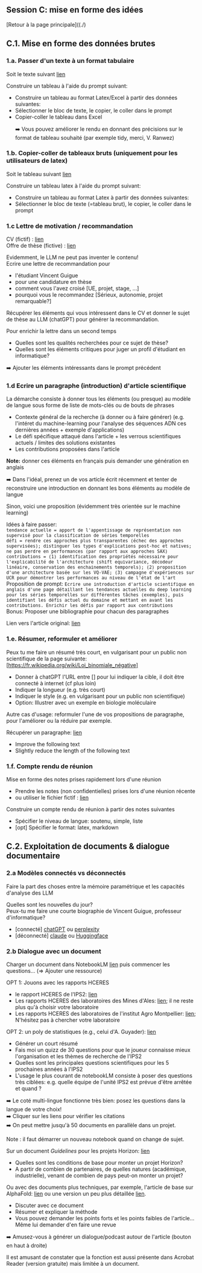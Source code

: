 ## Session C: mise en forme des idées

[Retour à la page principale]((./)

## C.1. Mise en forme des données brutes

### 1.a. Passer d'un texte à un format tabulaire

Soit le texte suivant [lien](https://fr.wikipedia.org/wiki/Agriculture_en_France#Occupation_des_sols_et_du_territoire)

<div class="ex-box">

Construire un tableau à l'aide du prompt suivant:
<ul>
<li>Construire un tableau au format Latex/Excel à partir des données suivantes:</li>
<li>Sélectionner le bloc de texte, le copier, le coller dans le prompt</li>
<li>Copier-coller le tableau dans Excel</li>

➡️ Vous pouvez améliorer le rendu en donnant des précisions sur le format de tableau souhaité (par exemple tidy, merci, V. Ranwez)
</ul>

</div>

### 1.b. Copier-coller de tableaux bruts (uniquement pour les utilisateurs de latex)

Soit le tableau suivant [lien](https://fr.wikipedia.org/wiki/Agriculture_en_France#Productions_agricoles)

<div class="ex-box">

Construire un tableau latex à l'aide du prompt suivant:
<ul>
<li>Construire un tableau au format Latex à partir des données suivantes:</li>
<li>Sélectionner le bloc de texte (=tableau brut), le copier, le coller dans le prompt</li>
</ul>

</div>

### 1.c Lettre de motivation / recommandation

CV (fictif) : [lien](https://github.com/vguigue/tuto-LLM/blob/main/ressources/CV_Vincent_Guigue.pdf)<BR>
Offre de thèse (fictive) : [lien](https://github.com/vguigue/tuto-LLM/blob/main/ressources/sujet.pdf)

<div class="ex-box">

Evidemment, le LLM ne peut pas inventer le contenu!<BR>
Ecrire une lettre de recommandation pour
<ul>
<li>l'étudiant Vincent Guigue</li>
<li>pour une candidature en thèse</li>
<li>comment vous l'avez croisé [UE, projet, stage, ...]</li>
<li>pourquoi vous le recommandez [Sérieux, autonomie, projet remarquable?]</li>
</ul>
Récupérer les éléments qui vous intéressent dans le CV et donner le sujet de thèse au LLM (chatGPT) pour générer la recommandation.

</div>

Pour enrichir la lettre dans un second temps
<div class="ex-box">

<ul>
<li>Quelles sont les qualités recherchées pour ce sujet de thèse?</li>
<li>Quelles sont les éléments critiques pour juger un profil d'étudiant en informatique?</li>
</ul>
➡️ Ajouter les éléments intéressants dans le prompt précédent

</div>

### 1.d Ecrire un paragraphe (introduction) d'article scientifique

La démarche consiste à donner tous les éléments (ou presque) au modèle de langue sous forme de liste de mots-clés ou de bouts de phrases

- Contexte général de la recherche (à donner ou à faire générer) (e.g. l'intéret du machine-learning pour l'analyse des séquences ADN ces dernières années + exemple d'applications)
- Le défi spécifique attaqué dans l'article + les verrous scientifiques actuels / limites des solutions existantes
- Les contributions proposées dans l'article

**Note:** donner ces éléments en français puis demander une génération en anglais

<div class="ex-box">

➡️ Dans l'idéal, prenez un de vos article écrit récemment et tenter de reconstruire une introduction en donnant les bons éléments au modèle de langue
<BR>


</div>

Sinon, voici une proposition (évidemment très orientée sur le machine learning)

<div class="ex-box">

Idées à faire passer:<BR>
<tt><small> 
tendance actuelle = apport de l'appentissage de représentation non supervisé pour la classification de séries temporelles<BR>
défi = rendre ces approches plus transparentes (échec des approches supervisées); distinguer les types d'explications post-hoc et natives; ne pas perdre en performances (par rapport aux approches SAX)<BR>
contributions = (1) identification des propriétés nécessaire pour l'explicabilité de l'architecture (shift equivariance, décodeur linéaire, conservation des enchainements temporels); (2) proposition d'une architecture basée sur les VQ-VAE; (3) campagne d'expériences sur UCR pour démontrer les performances au niveau de l'état de l'art
</small></tt>
<BR>
Proposition de prompt:
<tt><small> 
Ecrire une introduction d'article scientifique en anglais d'une page détaillant les tendances actuelles du deep learning pour les séries temporelles sur différentes tâches (exemples), puis identifiant les défis actuel du domaine et mettant en avant les contributions. Enrichir les défis par rapport aux contributions
</small></tt>
<BR>
Bonus: Proposer une bibliographie pour chacun des paragraphes

Lien vers l'article original: <a href="https://arxiv.org/abs/2310.16696"> lien </a>
</div>

### 1.e. Résumer, reformuler et améliorer

<div class="ex-box">

Peux tu me faire un résumé très court, en vulgarisant pour un public non scientifique de la page suivante: [https://fr.wikipedia.org/wiki/Loi_binomiale_négative]

<ul>
<li>Donner à chatGPT l'URL entre [] pour lui indiquer la cible, il doit être connecté à internet (cf plus loin)</li>
<li>Indiquer la longueur (e.g. très court)</li>
<li>Indiquer le style (e.g. en vulgarisant pour un public non scientifique)</li>
<li>Option: Illustrer avec un exemple en biologie moléculaire</li>
</ul>

</div>


Autre cas d'usage: reformuler l'une de vos propositions de paragraphe, pour l'améliorer ou la réduire par exemple.

Récupérer un paragraphe: [lien](https://github.com/vguigue/tuto-LLM/blob/main/ressources/paragraph.txt)

<div class="ex-box">

<ul>
<li>Improve the following text</li>
<li>Slightly reduce the length of the following text</li>
</ul>

</div>

### 1.f. Compte rendu de réunion

Mise en forme des notes prises rapidement lors d'une réunion 

- Prendre les notes (non confidentielles) prises lors d'une réunion récente
- ou utiliser le fichier fictif : [lien](https://github.com/vguigue/tuto-LLM/blob/main/ressources/notes.txt)

<div class="ex-box">

Construire un compte rendu de réunion à partir des notes suivantes

<ul>
<li>Spécifier le niveau de langue: soutenu, simple, liste</li>
<li>[opt] Spécifier le format: latex, markdown</li>
</ul>

</div>




## C.2. Exploitation de documents & dialogue documentaire

### 2.a Modèles connectés vs déconnectés

Faire la part des choses entre la mémoire paramétrique et les capacités d'analyse des LLM

<div class="ex-box">

Quelles sont les nouvelles du jour?<BR>
Peux-tu me faire une courte biographie de Vincent Guigue, professeur d'informatique?

<ul>
<li>[connecté] <a href="https://chatgpt.com/"> chatGPT</a> ou <a href="https://www.perplexity.ai/"> perplexity </a></li>
<li>[déconnecté] <a href="https://claude.ai/"> claude</a> ou <a href="https://huggingface.co/chat/"> Huggingface</a> </li>
</ul>

</div>

### 2.b Dialogue avec un document

Charger un document dans NotebookLM [lien](https://notebooklm.google.com/) puis commencer les questions... ($\Rightarrow$ Ajouter une ressource)

OPT 1: Jouons avec les rapports HCERES

* le rapport HCERES de l'IPS2: [lien](https://www.hceres.fr/sites/default/files/media/publications/rapports_evaluations/pdf/E2026-EV-0912408Y-DER-ER-DER-PUR260024983-SVE2-IPS2-RF.pdf)
* Les rapports HCERES des laboratoires des Mines d'Ales: [lien](https://www.hceres.fr/fr/node/12597); il ne reste plus qu'à choisir votre laboratoire
* Les rapports HCERES des laboratoires de l'institut Agro Montpellier: [lien](https://www.hceres.fr/sites/default/files/media/publications/rapports_evaluations/pdf/D2025-EV-0756246G-DEE-ETAB250024600-RD.pdf); 
N'hésitez pas à chercher votre laboratoire

OPT 2: un poly de statistiques (e.g., celui d'A. Guyader): [lien](https://perso.lpsm.paris/~aguyader/files/teaching/M1/PolycopiePartie1.pdf)

<div class="ex-box">

<ul>
<li>Générer un court résumé</li>
<li>Fais moi un quizz de 30 questions pour que le joueur connaisse mieux l'organisation et les thèmes de recherche de l'IPS2</li>
<li>Quelles sont les principales questions scientifiques pour les 5 prochaines années à l'IPS2</li>
<li>L'usage le plus courant de notebookLM consiste à poser des questions très ciblées: e.g. quelle équipe de l'unité IPS2 est prévue d'être arrêtée et quand ?</li>
</ul>
➡️ Le coté multi-lingue fonctionne très bien: posez les questions dans la langue de votre choix!<BR>
➡️ Cliquer sur les liens pour vérifier les citations <BR>
➡️ On peut mettre jusqu'à 50 documents en parallèle dans un projet.
</div>

Note : il faut démarrer un nouveau notebook quand on change de sujet.

Sur un document *Guidelines* pour les projets Horizon: [lien](https://ec.europa.eu/info/funding-tenders/opportunities/docs/2021-2027/horizon/guidance/programme-guide_horizon_en.pdf)

<div class="ex-box">

<ul>
<li>Quelles sont les conditions de base pour monter un projet Horizon?</li>
<li>A partir de combien de partenaires, de quelles natures (académique, industrielle), venant de combien de pays peut-on monter un projet?</li>
</ul>

</div>

Ou avec des documents plus techniques, par exemple, l'article de base sur AlphaFold: [lien](https://www.science.org/doi/epdf/10.1126/science.abm4805) ou une version un peu plus détaillée [lien](https://www.nature.com/articles/s41586-021-03819-2.pdf).

<div class="ex-box">

<ul>
<li> Discuter avec ce document</li>
<li> Résumer et expliquer la méthode</li>
<li> Vous pouvez demander les points forts et les points faibles de l'article... Même lui demander d'en faire une revue</li>
</ul>
➡️  Amusez-vous à générer un dialogue/podcast autour de l'article (bouton en haut à droite)
</div>

Il est amusant de constater que la fonction est aussi présente dans Acrobat Reader (version gratuite) mais limitée à un document.

